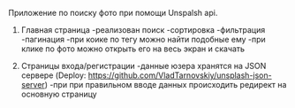 Приложение по поиску фото при помощи Unspalsh api.

1. Главная страница
   -реализован поиск
   -сортировка
   -фильтрация
   -пагинация
   -при коике по тегу можно найти подобные ему
   -при клике по фото можно открыть его на весь экран и скачать

2. Страницы входа/регистрации
   -данные юзера хранятся на JSON сервере (Deploy: https://github.com/VladTarnovskiy/unsplash-json-server)
   -при при правильном вводе данных происходить редирект на основную страницу
